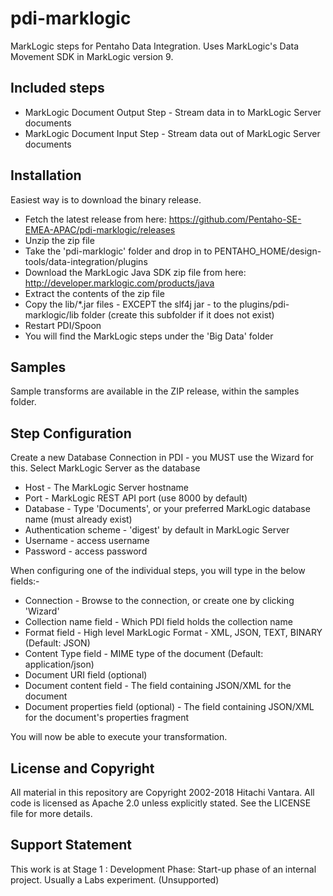 # pdi-marklogic
MarkLogic steps for Pentaho Data Integration. Uses MarkLogic's Data Movement SDK in MarkLogic version 9.

## Included steps

- MarkLogic Document Output Step - Stream data in to MarkLogic Server documents
- MarkLogic Document Input Step - Stream data out of MarkLogic Server documents

## Installation

Easiest way is to download the binary release.

- Fetch the latest release from here: https://github.com/Pentaho-SE-EMEA-APAC/pdi-marklogic/releases 
- Unzip the zip file
- Take the 'pdi-marklogic' folder and drop in to PENTAHO_HOME/design-tools/data-integration/plugins
- Download the MarkLogic Java SDK zip file from here: http://developer.marklogic.com/products/java 
- Extract the contents of the zip file
- Copy the lib/*.jar files - EXCEPT the slf4j jar - to the plugins/pdi-marklogic/lib folder (create this subfolder if it does not exist)
- Restart PDI/Spoon
- You will find the MarkLogic steps under the 'Big Data' folder

## Samples

Sample transforms are available in the ZIP release, within the samples folder.

## Step Configuration

Create a new Database Connection in PDI - you MUST use the Wizard for this. Select MarkLogic Server as the database

- Host - The MarkLogic Server hostname
- Port - MarkLogic REST API port (use 8000 by default)
- Database - Type 'Documents', or your preferred MarkLogic database name (must already exist)
- Authentication scheme - 'digest' by default in MarkLogic Server
- Username - access username
- Password - access password

When configuring one of the individual steps, you will type in the below fields:-

- Connection - Browse to the connection, or create one by clicking 'Wizard'
- Collection name field - Which PDI field holds the collection name
- Format field - High level MarkLogic Format - XML, JSON, TEXT, BINARY (Default: JSON)
- Content Type field - MIME type of the document (Default: application/json)
- Document URI field (optional)
- Document content field - The field containing JSON/XML for the document
- Document properties field (optional) - The field containing JSON/XML for the document's properties fragment

You will now be able to execute your transformation.

## License and Copyright

All material in this repository are Copyright 2002-2018 Hitachi Vantara. All code is licensed as Apache 2.0 unless explicitly stated. See the LICENSE file for more details.

## Support Statement

This work is at Stage 1 : Development Phase: Start-up phase of an internal project. Usually a Labs experiment. (Unsupported)
